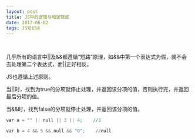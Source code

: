 ```yaml
---
layout: post
title: JS中的逻辑与和逻辑或
date: 2017-06-02 
tags: JS知识点    
---
```


<br />

几乎所有的语言中\|\|及&&都遵循“短路”原理，如&&中第一个表达式为假，就不会去处理第二个表达式，而\|\|正好相反。


JS也遵循上述原则。


当\|\|时，找到为true的分项就停止处理，并返回该分项的值，否则执行完，并返回最后分项的值。

当&&时，找到false的分项就停止处理，并返回该分项的值。

```python
var a = "" || null || 3 || 4;    //3

var b = 4 && 5 && null && "0";    //null
```
